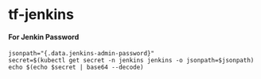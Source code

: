 # tf-jenkins

#### For Jenkin Password

<pre><code>jsonpath="{.data.jenkins-admin-password}"
secret=$(kubectl get secret -n jenkins jenkins -o jsonpath=$jsonpath)
echo $(echo $secret | base64 --decode)</code></pre>